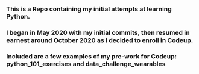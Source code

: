 ### This is a Repo containing my initial attempts at learning Python.

### I began in May 2020 with my initial commits, then resumed in earnest around October 2020 as I decided to enroll in Codeup.

### Included are a few examples of my pre-work for Codeup: python_101_exercises and data_challenge_wearables